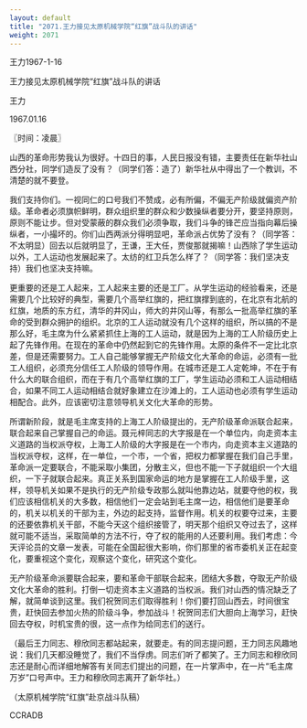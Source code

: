 ```yaml
---
layout: default
title: "2071.王力接见太原机械学院“红旗”战斗队的讲话"
weight: 2071
---
```


王力1967-1-16

王力接见太原机械学院“红旗”战斗队的讲话

王力

1967.01.16

〖时间：凌晨〗

山西的革命形势我认为很好。十四日的事，人民日报没有错，主要责任在新华社山西分社，同学们造反了没有？（同学们答：造了）新华社从中得出了一个教训，不清楚的就不要登。

我们支持你们。一视同仁的口号我们不赞成，必有所偏，不偏无产阶级就偏资产阶级。革命者必须旗帜鲜明，群众组织里的群众和少数操纵者要分开，要坚持原则，原则不能让步。但对受蒙蔽的群众我们必须争取，我们斗争的锋芒应当指向幕后操纵者，一小撮坏的。你们山西两派分得明显吧，革命派占优势了没有？（同学答：不太明显）回去以后就明显了，王谦，王大任，贾俊那就揭嘛！山西除了学生运动以外，工人运动也发展起来了。太纺的红卫兵怎么样了？（同学答：我们坚决支持）我们也坚决支持嘛。

更重要的还是工人起来，工人起来主要的还是工厂。从学生运动的经验看来，还是需要几个比较好的典型，需要几个高举红旗的，把红旗撑到底的，在北京有北航的红旗，地质的东方红，清华的井冈山，师大的井冈山等，有那么一批高举红旗的革命的受到群众拥护的组织。北京的工人运动就没有几个这样的组织，所以搞的不是那么好，毛主席为什么紧紧抓住上海的工人运动，就是因为上海的工人阶级历史上起了先锋作用。在现在的革命中仍然起到它的先锋作用。太原的条件不一定比北京差，但是还需要努力。工人自己能够掌握无产阶级文化大革命的命运，必须有一批工人组织，必须充分信任工人阶级的领导作用。在城市还是工人定乾坤，不在于有什么大的联合组织，而在于有几个高举红旗的工厂，学生运动必须和工人运动相结合，如果不同工人运动相结合就好象建立在沙滩上的，工人运动也必须有学生运动相配合。此外，应该密切注意领导机关文化大革命的形势。

所谓新阶段，就是毛主席支持的上海工人阶级提出的，无产阶级革命派联合起来，联合起来自己掌握自己的命运。聂元梓同志的大字报是在一个单位内，向走资本主义道路的当权派夺权，上海工人阶级的大字报是在一个市内，向走资本主义道路的当权派夺权，这样，在一单位，一个市，一个省，把权力都掌握在我们自己手里，革命派一定要联合，不能采取小集团，分散主义，但也不能一下子就组织一个大组织，一下子就联合起来。真正关系到国家命运的地方是掌握在工人阶级手里，这样，领导机关如果不是执行的无产阶级专政那么就叫他靠边站，就要夺他的权，我们应该相信机关的大多数，相信他们一定会站到毛主席一边，相信他们是要革命的，机关以机关的干部为主，外边的起支持，监督作用。机关的权要夺过来，主要的还要依靠机关干部，不能今天这个组织接管了，明天那个组织又夺过去了，这样就可能不适当，采取简单的方法不行，夺了权的能用的人还要利用。我们考虑：今天评论员的文章一发表，可能在全国起很大影响，你们那里的省市委机关正在起变化，要重视这个变化，观察这个变化，研究这个变化。

无产阶级革命派要联合起来，要和革命干部联合起来，团结大多数，夺取无产阶级文化大革命的胜利。打倒一切走资本主义道路的当权派。我们对山西的情况缺乏了解，就简单谈到这里。我们祝贺同志们取得胜利！你们要打回山西去，时间很宝贵，赶快回去参加火热的阶级斗争，参加战斗！祝贺同志们大胆向上海学习，赶快回去夺权，时机宝贵的很，这一点作为给同志们的送行。

（最后王力同志、穆欣同志都站起来，就要走。有的同志提问题，王力同志风趣地说：我们几天都没睡觉了，我们不当俘虏。同志们听了都笑了。王力同志和穆欣同志还是耐心而详细地解答有关同志们提出的问题，在一片掌声中，在一片“毛主席万岁”口号声中。王力和穆欣同志离开了新华社。）

（太原机械学院“红旗”赴京战斗队稿）

CCRADB

